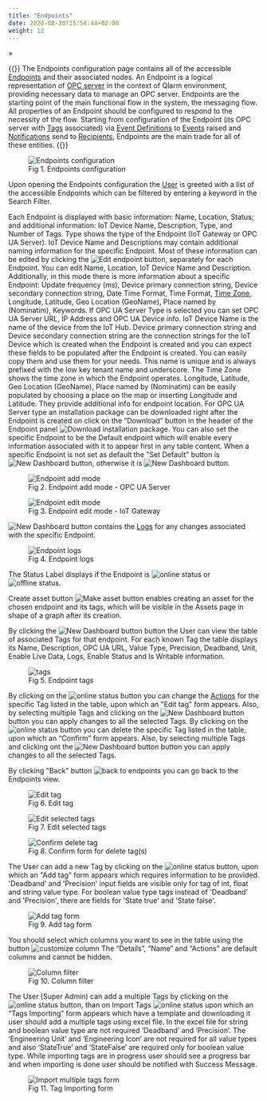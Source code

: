 ```yaml
---
title: "Endpoints"
date: 2020-08-20T15:54:44+02:00
weight: 12
---
```


<!-- The Modal -->
<div id="myModal" class="modal">
  <span class="close">&times;</span>
  <img class="modal-content" id="img01">
  <div id="caption"></div>
</div>

{{<lead>}}
The Endpoints configuration page contains all of the accessible [Endpoints](/glossary#endpoint) and their associated nodes. An 
Endpoint is a logical representation of [OPC server](/glossary#opc-server) in the context of Qlarm environment, providing necessary data to manage an OPC server. Endpoints are the starting point of the main functional flow in the system, the messaging flow. All properties of an Endpoint should be configured to respond to the necessity of the flow. Starting from configuration of the Endpoint (its OPC server with [Tags](/glossary#tag) associated) via [Event Definitions](/glossary#event-definition) to [Events](/glossary#event) raised and [Notifications](/glossary#notification) send to [Recipients](/glossary#recipient), Endpoints are the main trade for all of these entities.
{{</lead>}}

<figure class="image_container">
    <img class="center_image myImg" onClick="reply_click(this)"  id="endpoints_configuration" src="/endpoints-list.png" alt="Endpoints configuration">
    <figcaption>Fig 1. Endpoints configuration</figcaption>
</figure>

Upon opening the Endpoints configuration the [User](/glossary#user) is greeted with a list of the accessible Endpoints which can be filtered by entering a keyword in the Search Filter.

Each Endpoint is displayed with basic information: Name, Location, Status; and additional information: IoT Device Name, Description, Type, and Number of Tags. Type shows the type of the Endpoint (IoT Gateway or OPC UA Server). IoT Device Name and Descriptions may contain additional naming information for the specific Endpoint. Most of these information can be edited by clicking the  <img src="/edit-btn.png" alt="Edit endpoint"> button, separately for each Endpoint. You can edit Name, Location, IoT Device Name and Description. Additionally, in this mode there is more information about a specific Endpoint: Update frequency (ms), Device primary connection string, Device secondary connection string, Date Time Format, Time Format, [Time Zone](/glossary#time-zone), Longitude, Latitude, Geo Location (GeoName), Place named by (Nominatim), Keywords. If OPC UA Server Type is selected you can set OPC UA Server URL, IP Address and OPC UA Device info. IoT Device Name is the name of the device from the IoT Hub. Device primary connection string and Device secondary connection string are the connection strings for the IoT Device which is created when the Endpoint is created and you can expect these fields to be populated after the Endpoint is created. You can easily copy them and use them for your needs. This name is unique and is always prefixed with the low key tenant name and underscore. The Time Zone shows the time zone in which the Endpoint operates. Longitude, Latitude, Geo Location (GeoName), Place named by (Nominatim) can be easily populated by choosing a place on the map or inserting Longitude and Latitude. They provide additional info for endpoint location. For OPC UA Server type an installation package can be downloaded right after the Endpoint is created on click on the “Download” button  in the header of the Endpoint panel <img src="/download-btn.png" alt="Download installation package">. You can also set the specific Endpoint to be the Default endpoint which will enable every information associated with it to appear first in any table content.  When a specific Endpoint is not set as default the "Set Default" button is <img src="/set-default.png" alt="New Dashboard button">, otherwise it is <img src="/remove-default.png" alt="New Dashboard button">. 

<figure class="image_container">
    <img class="center_image myImg" onClick="reply_click(this)"  id="edit_endpoint" src="/add_endpoint.png" alt="Endpoint add mode">
    <figcaption>Fig 2. Endpoint add mode - OPC UA Server<figcaption>
</figure>

<figure class="image_container">
    <img class="center_image myImg" onClick="reply_click(this)"  id="edit_endpoint" src="/edit-endpoint.png" alt="Endpoint edit mode">
    <figcaption>Fig 3. Endpoint edit mode - IoT Gateway<figcaption>
</figure>

<img src="/logs-icon.png" alt="New Dashboard button"> contains the [Logs](/glossary#logs) for any changes associated with the specific Endpoint.

<figure class="image_container">
    <img class="center_image myImg" onClick="reply_click(this)"  id="logs" src="/logs.png" alt="Endpoint logs">
    <figcaption>Fig 4. Endpoint logs<figcaption>
</figure>

The Status Label displays if the Endpoint is <img src="/online-status.png" alt="online status"> or <img src="/offline-status.png" alt="offline status">. 

Create asset button <img src="/make-asset.png" alt="Make asset button"> enables creating an asset for the chosen endpoint and its tags, which will be visible in the Assets page in shape of a graph after its creation.

By clicking the <img src="/tagsBtn.png" alt="New Dashboard button"> button the User can view the table of associated Tags for that endpoint. For each known Tag the table displays its Name, Description, OPC UA URL, Value Type, Precision, Deadband, Unit, Enable Live Data, Logs, Enable Status and Is Writable information. 

<figure class="image_container">
    <img class="center_image myImg" onClick="reply_click(this)"  id="tags" src="/tags-view.png" alt="tags">
    <figcaption>Fig 5. Endpoint tags<figcaption>
</figure>

By clicking on the <img src="/edit-btn.png" alt="online status"> button you can change the [Actions](/glossary#action) for the specific Tag listed in the table, upon which an "Edit tag" form appears. Also, by selecting multiple Tags and clicking on the <img src="/change-button.png" alt="New Dashboard button"> button you can apply changes to all the selected Tags.
By clicking on the <img src="/delete-tag.png" alt="online status"> button you can delete the specific Tag listed in the table, upon which an “Confirm” form appears. Also, by selecting multiple Tags and clicking ont the <img src="/delete-tags.png" alt="New Dashboard button"> button you can apply changes to all the selected Tags.

By clicking "Back" button <img src="/back-btn.png" alt="back to endpoints"> you can go back to the Endpoints view.

<figure class="image_container">
    <img class="center_image myImg" onClick="reply_click(this)"  id="edit_tag" src="/editTag-form.png" alt=" Edit tag">
    <figcaption>Fig 6. Edit tag<figcaption>
</figure>

<figure class="image_container">
    <img class="center_image myImg" onClick="reply_click(this)"  id="edit_tags" src="/edit-multiple-tags.png" alt="Edit selected tags">
    <figcaption>Fig 7. Edit selected tags<figcaption>
</figure>

<figure class="image_container">
    <img class="center_image myImg" onClick="reply_click(this)"  id="delete_tags" src="/confirm-delete-tag.png" alt="Confirm delete tag">
    <figcaption>Fig 8. Confirm form for delete tag(s)<figcaption>
</figure>

The User can add a new Tag by clicking on the <img src="/addTag-button.png" alt="online status"> button, upon which an "Add tag" form appears which requires information to be provided. 
'Deadband' and 'Precision' input fields are visible only for tag of int, float and string value type. For boolean value type tags instead of 'Deadband' and 'Precision', there are fields for 'State true' and 'State false'.

<figure class="image_container">
    <img class="center_image myImg" onClick="reply_click(this)"  id="add_tag" src="/addTag-form.png" alt="Add tag form">
    <figcaption>Fig 9. Add tag form<figcaption>
</figure>


You should select which columns you want to see in the table using the button <img src="/customizeColumns.png" alt="customize column"> The “Details”, “Name” and “Actions” are default columns and cannot be hidden.

<figure>
    <img class="center_image myImg" onClick="reply_click(this)"  id="tagsColumnFilter" src="/tagsColumnFilter.png" alt="Column filter">
    <figcaption>Fig 10. Column filter<figcaption>
</figure>


<p>The User (Super Admin) can add a multiple Tags by clicking on the <img src="/import-tags-btn.png" alt="online status"> button, than on Import Tags <img src="/import-export-tags-btn.png" alt="online status"> upon which an “Tags Importing” form appears which have a template and downloading it user should add a multiple tags using excel file. In the excel file for string and boolean value type are not required ‘Deadband’ and ‘Precision’. The ‘Engineering Unit’ and ‘Engineering Icon’ are not required for all value types and also ‘StateTrue’ and ‘StateFalse’ are required only for boolean value type. While importing tags are in progress user should see a progress bar and when importing is done user should be notified with Success Message.</p>
<figure class="image_container">
    <img class="center_image myImg" onClick="reply_click(this)"  id="import_tags" src="/importing-tags-modal.png" alt="Import multiple tags form">
    <figcaption>Fig 11. Tag Importing form<figcaption>
</figure>

<script>
// Get the modal
var modal = document.getElementById("myModal");

var modalImg = document.getElementById("img01");
var captionText = document.getElementById("caption");
function reply_click(img)
{
    modal.style.display = "block";
    modalImg.src = img.src;
    captionText.innerHTML = img.alt;
}

modal.onclick = function() { 
  modal.style.display = "none";
}

document.addEventListener('keyup', function(e) {
    if (e.keyCode == 27) {
        modal.style.display = "none";
    }
});
</script>